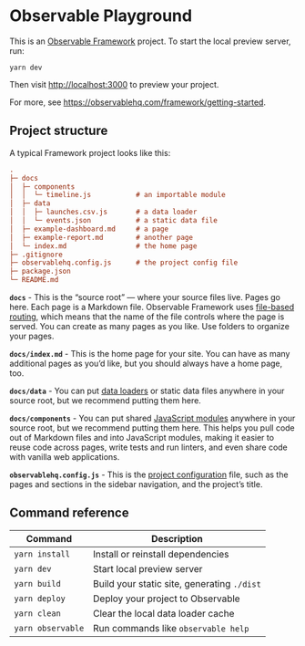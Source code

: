 # Observable Playground

This is an [Observable Framework](https://observablehq.com/framework) project. To start the local preview server, run:

```
yarn dev
```

Then visit <http://localhost:3000> to preview your project.

For more, see <https://observablehq.com/framework/getting-started>.

## Project structure

A typical Framework project looks like this:

```ini
.
├─ docs
│  ├─ components
│  │  └─ timeline.js           # an importable module
│  ├─ data
│  │  ├─ launches.csv.js       # a data loader
│  │  └─ events.json           # a static data file
│  ├─ example-dashboard.md     # a page
│  ├─ example-report.md        # another page
│  └─ index.md                 # the home page
├─ .gitignore
├─ observablehq.config.js      # the project config file
├─ package.json
└─ README.md
```

**`docs`** - This is the “source root” — where your source files live. Pages go here. Each page is a Markdown file. Observable Framework uses [file-based routing](https://observablehq.com/framework/routing), which means that the name of the file controls where the page is served. You can create as many pages as you like. Use folders to organize your pages.

**`docs/index.md`** - This is the home page for your site. You can have as many additional pages as you’d like, but you should always have a home page, too.

**`docs/data`** - You can put [data loaders](https://observablehq.com/framework/loaders) or static data files anywhere in your source root, but we recommend putting them here.

**`docs/components`** - You can put shared [JavaScript modules](https://observablehq.com/framework/javascript/imports) anywhere in your source root, but we recommend putting them here. This helps you pull code out of Markdown files and into JavaScript modules, making it easier to reuse code across pages, write tests and run linters, and even share code with vanilla web applications.

**`observablehq.config.js`** - This is the [project configuration](https://observablehq.com/framework/config) file, such as the pages and sections in the sidebar navigation, and the project’s title.

## Command reference

| Command           | Description                                              |
| ----------------- | -------------------------------------------------------- |
| `yarn install`            | Install or reinstall dependencies                        |
| `yarn dev`        | Start local preview server                               |
| `yarn build`      | Build your static site, generating `./dist`              |
| `yarn deploy`     | Deploy your project to Observable                        |
| `yarn clean`      | Clear the local data loader cache                        |
| `yarn observable` | Run commands like `observable help`                      |
